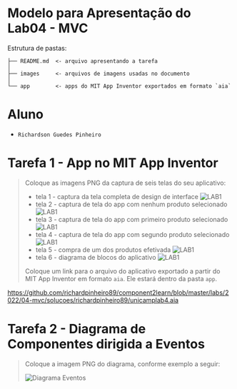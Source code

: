# Modelo para Apresentação do Lab04 - MVC

Estrutura de pastas:

~~~
├── README.md  <- arquivo apresentando a tarefa
│
├── images     <- arquivos de imagens usadas no documento
│
└── app        <- apps do MIT App Inventor exportados em formato `aia`
~~~

# Aluno
* `Richardson Guedes Pinheiro`

# Tarefa 1 - App no MIT App Inventor

> Coloque as imagens PNG da captura de seis telas do seu aplicativo:
> * tela 1 - captura da tela completa de design de interface
![LAB1](lab4-1.png)
> * tela 2 - captura de tela do app com nenhum produto selecionado
![LAB1](lab4-f.jpeg)
> * tela 3 - captura de tela do app com primeiro produto selecionado
![LAB1](lab4-a.jpeg)
> * tela 4 - captura de tela do app com segundo produto selecionado
![LAB1](lab4-b.jpeg)
> * tela 5 - compra de um dos produtos efetivada
![LAB1](lab4-e.jpeg)
> * tela 6 - diagrama de blocos do aplicativo
![LAB1](lab4-2.png)
>
> Coloque um link para o arquivo do aplicativo exportado a partir do MIT App Inventor em formato `aia`. Ele estará dentro da pasta `app`.

https://github.com/richardpinheiro89/component2learn/blob/master/labs/2022/04-mvc/solucoes/richardpinheiro89/unicamplab4.aia

# Tarefa 2 - Diagrama de Componentes dirigida a Eventos

> Coloque a imagem PNG do diagrama, conforme exemplo a seguir:
>
> ![Diagrama Eventos](images/mit-app-inventor-events.png)

